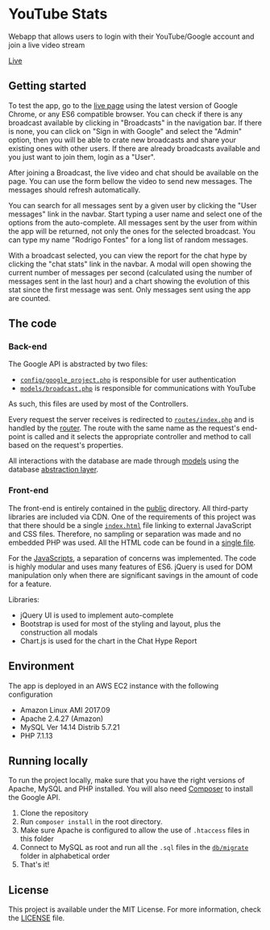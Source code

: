# YouTube Stats
Webapp that allows users to login with their YouTube/Google account and join a live video stream

[Live](http://www.rfapps.co/youtube_stats)

## Getting started
To test the app, go to the [live page](http://www.rfapps.co/youtube_stats) using the latest version of Google Chrome, or any ES6 compatible browser. You can check if there is any broadcast available by clicking in "Broadcasts" in the navigation bar. If there is none, you can click on "Sign in with Google" and select the "Admin" option, then you will be able to crate new broadcasts and share your existing ones with other users. If there are already broadcasts available and you just want to join them, login as a "User".

After joining a Broadcast, the live video and chat should be available on the page. You can use the form bellow the video to send new messages. The messages should refresh automatically.

You can search for all messages sent by a given user by clicking the "User messages" link in the navbar. Start typing a user name and select one of the options from the auto-complete. All messages sent by the user from within the app will be returned, not only the ones for the selected broadcast. You can type my name "Rodrigo Fontes" for a long list of random messages.

With a broadcast selected, you can view the report for the chat hype by clicking the "chat stats" link in the navbar. A modal will open showing the current number of messages per second (calculated using the number of messages sent in the last hour) and a chart showing the evolution of this stat since the first message was sent. Only messages sent using the app are counted.

## The code
### Back-end
The Google API is abstracted by two files:

* [`config/google_project.php`](./config/google_project.php) is responsible for user authentication
* [`models/broadcast.php`](./models/broadcast.php) is responsible for communications with YouTube

As such, this files are used by most of the Controllers.

Every request the server receives is redirected to [`routes/index.php`](./routes/index.php) and is handled by the [router](./routes/routes.php). The route with the same name as the request's end-point is called and it selects the appropriate controller and method to call based on the request's properties.

All interactions with the database are made through [models](./models) using the database [abstraction layer](./db/database.php).

### Front-end
The front-end is entirely contained in the [public](./public) directory. All third-party libraries are included via CDN. One of the requirements of this project was that there should be a single [`index.html`](./public/index.html) file linking to external JavaScript and CSS files. Therefore, no sampling or separation was made and no embedded PHP was used. All the HTML code can be found in a [single file](./public/index.html).

For the [JavaScripts](./public/javascripts), a separation of concerns was implemented. The code is highly modular and uses many features of ES6. jQuery is used for DOM manipulation only when there are significant savings in the amount of code for a feature.

Libraries:
* jQuery UI is used to implement auto-complete
* Bootstrap is used for most of the styling and layout, plus the construction all modals
* Chart.js is used for the chart in the Chat Hype Report

## Environment
The app is deployed in an AWS EC2 instance with the following configuration
* Amazon Linux AMI 2017.09
* Apache 2.4.27 (Amazon)
* MySQL Ver 14.14 Distrib 5.7.21
* PHP 7.1.13

## Running locally
To run the project locally, make sure that you have the right versions of Apache, MySQL and PHP installed. You will also need [Composer](https://getcomposer.org) to install the Google API.
1. Clone the repository
2. Run `composer install` in the root directory.
3. Make sure Apache is configured to allow the use of `.htaccess` files in this folder
4. Connect to MySQL as root and run all the `.sql` files in the [`db/migrate`](./db/migrate) folder in alphabetical order
5. That's it!

## License
This project is available under the MIT License. For more information, check the [LICENSE](./LICENSE) file.
